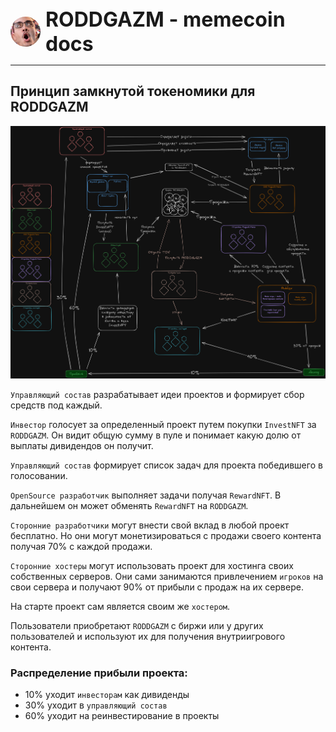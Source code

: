 <div style="padding-top:16px; display: flex; flex-direction: row; gap: 8px; font-size: xx-large; align-items: center; font-weight: bold">
<img src="assets/logo.png" alt="logo" style="width:48px; height:48px; border-radius:50%;"/>
<span>RODDGAZM - memecoin docs</span>
</div>
<hr>

## Принцип замкнутой токеномики для RODDGAZM

![tokenomic diagram](assets/tokenomics.png)

`Управляющий состав` разрабатывает идеи проектов и формирует сбор средств под каждый.

`Инвестор` голосует за определенный проект путем покупки `InvestNFT` за `RODDGAZM`. Он видит общую сумму в пуле и понимает какую долю от выплаты дивидендов он получит.

`Управляющий состав` формирует список задач для проекта победившего в голосовании.

`OpenSource разработчик` выполняет задачи получая `RewardNFT`. В дальнейшем он может обменять `RewardNFT` на `RODDGAZM`.

`Сторонние разработчики` могут внести свой вклад в любой проект бесплатно. Но они могут монетизироваться с продажи своего контента получая 70% с каждой продажи.

`Сторонние хостеры` могут использовать проект для хостинга своих собственных серверов. Они сами занимаются привлечением `игроков` на свои сервера и получают 90% от прибыли с продаж на их сервере.

На старте проект сам является своим же `хостером`.

Пользователи приобретают `RODDGAZM` с биржи или у других пользователей и используют их для получения внутриигрового контента.

### Распределение прибыли проекта:
- 10% уходит `инвесторам` как дивиденды
- 30% уходит в `управляющий состав`
- 60% уходит на реинвестирование в проекты